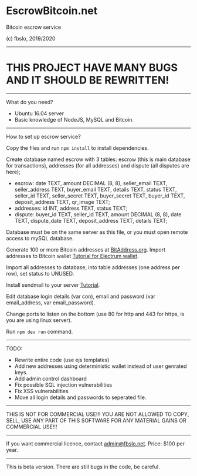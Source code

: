 # EscrowBitcoin.net
Bitcoin escrow service

(c) fbslo, 2019/2020

---

<h1>THIS PROJECT HAVE MANY BUGS AND IT SHOULD BE REWRITTEN!</h1>

---

What do you need?

- Ubuntu 16.04 server
- Basic knowledge of NodeJS, MySQL and Bitcoin.

---

How to set up escrow service?


Copy the files and run `npm install` to install dependencies.

Create database named escrow with 3 tables: escrow (this is main database for transactions), addresses (for all addresses) and dispute (all disputes are here);

- escrow: date TEXT, amount DECIMAL (8, 8), seller_email TEXT, seller_address TEXT, buyer_email TEXT, details TEXT, status TEXT, seller_id TEXT, seller_secret TEXT, buyer_secret TEXT, buyer_id TEXT, deposit_address TEXT, qr_image TEXT;
- addresses: id INT, address TEXT, status TEXT;
- dispute:  buyer_id TEXT, seller_id TEXT, amount DECIMAL (8, 8), date TEXT, dispute_date TEXT, deposit_address TEXT, details TEXT;

Database must be on the same server as this file, or you must open remote access to mySQL database.

Generate 100 or more Bitcoin addresses at [BitAddress.org](https://www.bitaddress.org). Import addresses to Bitcoin wallet [Tutorial for Electrum wallet](https://bitcoinelectrum.com/importing-your-private-keys-into-electrum/).

Import all addresses to database, into table addresses (one address per row), set status to UNUSED.

Install sendmail to your server [Tutorial](https://tecadmin.net/install-sendmail-on-ubuntu/).

Edit database login details (var con), email and password (var email_address, var email_password).

Change ports to listen on the bottom (use 80 for http and 443 for https, is you are using linux server).

Run `npm dev run` command.

---

TODO:
- Rewrite entire code (use ejs templates)
- Add new addresses using deterministic wallet instead of user genrated keys.
- Add admin control dashboard
- Fix possible SQL injection vulnerabilities
- Fix XSS vulnerabilities
- Move all login details and passwords to seperated file.

---

THIS IS NOT FOR COMMERCIAL USE!!! YOU ARE NOT ALLOWED TO COPY, SELL, USE ANY PART OF THIS SOFTWARE FOR ANY MATERIAL GAINS OR COMMERCIAL USE!!!

---

If you want commercial licence, contact admin@fbslo.net. 
Price: $100 per year.

---

This is beta version. There are still bugs in the code, be careful.
